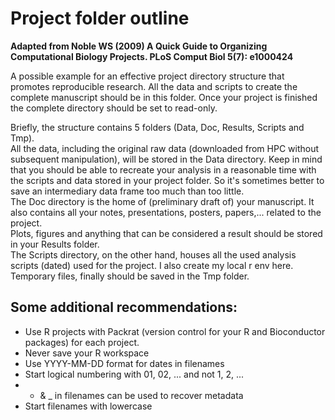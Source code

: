 # Project folder outline  

__Adapted from Noble WS (2009) A Quick Guide to Organizing Computational Biology Projects. PLoS Comput Biol 5(7): e1000424__  

A possible example for an effective project directory structure that promotes reproducible research. All the data and scripts to create the complete manuscript should be in this folder. Once your project is finished the complete directory should be set to read-only.  

Briefly, the structure contains 5 folders (Data, Doc, Results, Scripts and Tmp).  
All the data, including the original raw data (downloaded from HPC without subsequent manipulation), will be stored in the Data directory. Keep in mind that you should be able to recreate your analysis in a reasonable time with the scripts and data stored in your project folder. So it's sometimes better to save an intermediary data frame too much than too little.  
The Doc directory is the home of (preliminary draft of) your manuscript. It also contains all your notes, presentations, posters, papers,... related to the project.  
Plots, figures and anything that can be considered a result should be stored in your Results folder.   
The Scripts directory, on the other hand, houses all the used analysis scripts (dated) used for the project. I also create my local r env here.  
Temporary files, finally should be saved in the Tmp folder.

## Some additional recommendations:

- Use R projects with Packrat (version control for your R and Bioconductor packages) for each project.
- Never save your R workspace
- Use YYYY-MM-DD format for dates in filenames
- Start logical numbering with 01, 02, ... and not 1, 2, ...
- - & _ in filenames can be used to recover metadata
- Start filenames with lowercase
